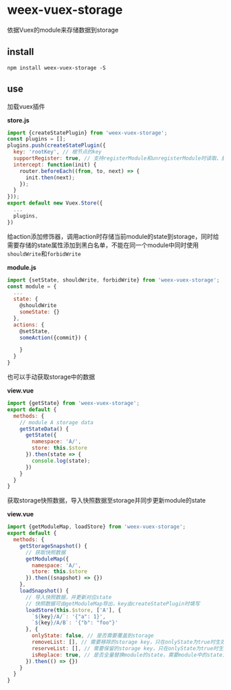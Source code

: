 # weex-vuex-storage

依据Vuex的module来存储数据到storage

## install

```
npm install weex-vuex-storage -S
```

## use

加载vuex插件

**store.js**
```javascript
import {createStatePlugin} from 'weex-vuex-storage';
const plugins = [];
plugins.push(createStatePlugin({
  key: 'rootKey', // 根节点的key
  supportRegister: true, // 支持registerModule和unregisterModule时读取、删除本地数据
  intercept: function(init) {
    router.beforeEach((from, to, next) => {
      init.then(next);
    });
  }
}));
export default new Vuex.Store({
  ...
  plugins,
})
```

给action添加修饰器，调用action时存储当前module的state到storage，同时给需要存储的state属性添加到黑白名单，不能在同一个module中同时使用`shouldWrite`和`forbidWrite`

**module.js**
```javascript
import {setState, shouldWrite, forbidWrite} from 'weex-vuex-storage';
const module = {
  ...
  state: {
    @shouldWrite
    someState: {}
  },
  actions: {
    @setState,
    someAction({commit}) {

    }
  }
}
```


也可以手动获取storage中的数据

**view.vue**

```javascript
import {getState} from 'weex-vuex-storage';
export default {
  methods: {
    // module A storage data
    getStateData() {
      getState({
        namespace: 'A/',
        store: this.$store
      }).then(state => {
        console.log(state);
      })
    }
  }
}
```

获取storage快照数据，导入快照数据至storage并同步更新module的state

**view.vue**

```javascript
import {getModuleMap, loadStore} from 'weex-vuex-storage';
export default {
  methods: {
    getStorageSnapshot() {
      // 获取快照数据
      getModuleMap({
        namespace: 'A/',
        store: this.$store
      }).then((snapshot) => {})
    },
    loadSnapshot() {
      // 导入快照数据，并更新对应state
      // 快照数据可由getModuleMap导出，key由createStatePlugin时填写
      loadStore(this.$store, ['A'], {
        `${key}/A/`: '{"a": 1}',
        `${key}/A/B`: '{"b": "foo"}'
      }, {
        onlyState: false, // 是否需要覆盖到storage
        removeList: [], // 需要移除的storage key，只在onlyState为true时生效
        reserveList: [], // 需要保留的storage key，只在onlyState为true时生效
        isReplace: true, // 是否全量替换module的state，需要module中的state为函数而非对象
      }).then(() => {})
    }
  }
}
```